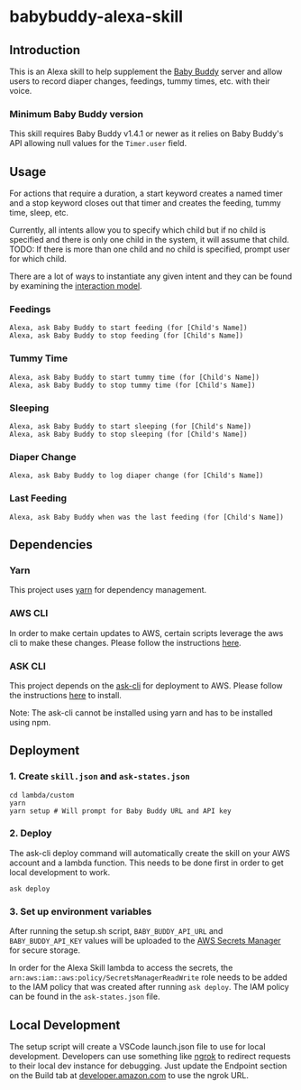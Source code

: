 # babybuddy-alexa-skill

## Introduction

This is an Alexa skill to help supplement the [Baby Buddy](https://github.com/babybuddy/babybuddy) server and allow users to record diaper changes, feedings, tummy times, etc. with their voice.

### Minimum Baby Buddy version

This skill requires Baby Buddy v1.4.1 or newer as it relies on Baby Buddy's API allowing null values for the `Timer.user` field.

## Usage

For actions that require a duration, a start keyword creates a named timer and a stop keyword closes out that timer and creates the feeding, tummy time, sleep, etc.

Currently, all intents allow you to specify which child but if no child is specified and there is only one child in the system, it will assume that child.  TODO:  If there is more than one child and no child is specified, prompt user for which child.

There are a lot of ways to instantiate any given intent and they can be found by examining the [interaction model](https://github.com/babybuddy/babybuddy-alexa-skill/blob/master/skill-package/interactionModels/custom/en-US.json).

### Feedings

```
Alexa, ask Baby Buddy to start feeding (for [Child's Name])
Alexa, ask Baby Buddy to stop feeding (for [Child's Name])
```

### Tummy Time

```
Alexa, ask Baby Buddy to start tummy time (for [Child's Name])
Alexa, ask Baby Buddy to stop tummy time (for [Child's Name])
```

### Sleeping

```
Alexa, ask Baby Buddy to start sleeping (for [Child's Name])
Alexa, ask Baby Buddy to stop sleeping (for [Child's Name])
```

### Diaper Change

```
Alexa, ask Baby Buddy to log diaper change (for [Child's Name])
```

### Last Feeding

```
Alexa, ask Baby Buddy when was the last feeding (for [Child's Name])
```

## Dependencies

### Yarn

This project uses [yarn](https://yarnpkg.com/getting-started/install) for dependency management.

### AWS CLI

In order to make certain updates to AWS, certain scripts leverage the aws cli to make these changes.  Please follow the instructions [here](https://docs.aws.amazon.com/cli/latest/userguide/cli-chap-install.html).

### ASK CLI

This project depends on the [ask-cli](https://github.com/alexa/ask-cli) for deployment to AWS.  Please follow the instructions [here](https://github.com/alexa/ask-cli) to install.

Note:  The ask-cli cannot be installed using yarn and has to be installed using npm.

## Deployment

### 1. Create `skill.json` and `ask-states.json`

```
cd lambda/custom
yarn
yarn setup # Will prompt for Baby Buddy URL and API key
```

### 2. Deploy

The ask-cli deploy command will automatically create the skill on your AWS account and a lambda function.  This needs to be done first in order to get local development to work.

```
ask deploy
```

### 3. Set up environment variables

After running the setup.sh script, ```BABY_BUDDY_API_URL``` and ```BABY_BUDDY_API_KEY``` values will be uploaded to the [AWS Secrets Manager](https://console.aws.amazon.com/secretsmanager) for secure storage.

In order for the Alexa Skill lambda to access the secrets, the ```arn:aws:iam::aws:policy/SecretsManagerReadWrite``` role needs to be added to the IAM policy that was created after running ```ask deploy```.  The IAM policy can be found in the ```ask-states.json``` file.

## Local Development

The setup script will create a VSCode launch.json file to use for local development.  Developers can use something like [ngrok](https://ngrok.com/download) to redirect requests to their local dev instance for debugging.  Just update the Endpoint section on the Build tab at [developer.amazon.com](https://developer.amazon.com) to use the ngrok URL.